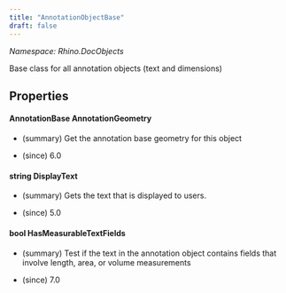 ```yaml
---
title: "AnnotationObjectBase"
draft: false
---
```


*Namespace: Rhino.DocObjects*

   Base class for all annotation objects (text and dimensions)
   
## Properties
#### AnnotationBase AnnotationGeometry
- (summary) 
     Get the annotation base geometry for this object
     
- (since) 6.0
#### string DisplayText
- (summary) 
     Gets the text that is displayed to users.
     
- (since) 5.0
#### bool HasMeasurableTextFields
- (summary) 
     Test if the text in the annotation object contains fields
     that involve length, area, or volume measurements
     
- (since) 7.0
